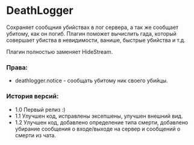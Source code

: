 # DeathLogger
Сохраняет сообщния убийствах в лог сервера, а так же сообщает убитому, как он погиб.
Плагин поможет вычислить гада, который совершает убиства в невидимости, ванише, быстрые убийства и т.д.

Плагин полностью заменяет HideStream.

### Права:
- deathlogger.notice - сообщать убитому ник своего убийцы. 

### История версий:
- 1.0 Первый релиз :)
- 1.1 Улучшен код, исправлены эксепшены, улучшен внешний вид.
- 1.2 Улучшен код, добавлено определение типа смерти, добавлено убирание сообщения о входе/выходе на сервер и сообщений о смерти из чата.